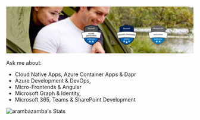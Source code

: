 ![header](_images/header.jpg)

Ask me about: 

- Cloud Native Apps, Azure Container Apps & Dapr
- Azure Development & DevOps, 
- Micro-Frontends & Angular 
- Microsoft Graph & Identity,
- Microsoft 365, Teams & SharePoint Development

![arambazamba's Stats](https://github-readme-stats.vercel.app/api?username=arambazamba&theme=vue-dark&show_icons=true&hide_border=true&count_private=true)
